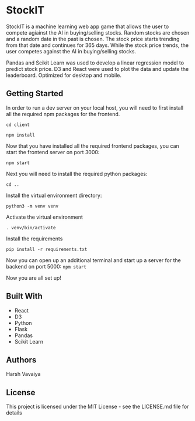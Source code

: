 # StockIT

StockIT is a machine learning web app game that allows the user to compete agiainst the AI in buying/selling stocks. Random stocks are chosen and a random date in the past is chosen. The stock price starts trending from that date and continues for 365 days. While the stock price trends, the user competes against the AI in buying/selling stocks.

Pandas and Scikit Learn was used to develop a linear regression model to predict stock price. D3 and React were used to plot the data and update the leaderboard. Optimized for desktop and mobile.

## Getting Started

In order to run a dev server on your local host, you will need to first install all the required npm packages for the frontend.

`cd client`

`npm install`

Now that you have installed all the required frontend packages, you can start the frontend server on port 3000:

`npm start`

Next you will need to install the required python packages:

`cd ..`

Install the virtual environment directory:

`python3 -m venv venv`

Activate the virtual environment

`. venv/bin/activate`

Install the requirements

`pip install -r requirements.txt`

Now you can open up an additional terminal and start up a server for the backend on port 5000:
`npm start`

Now you are all set up!

## Built With

* React
* D3
* Python
* Flask
* Pandas
* Scikit Learn

## Authors

Harsh Vavaiya

## License

This project is licensed under the MIT License - see the LICENSE.md file for details
